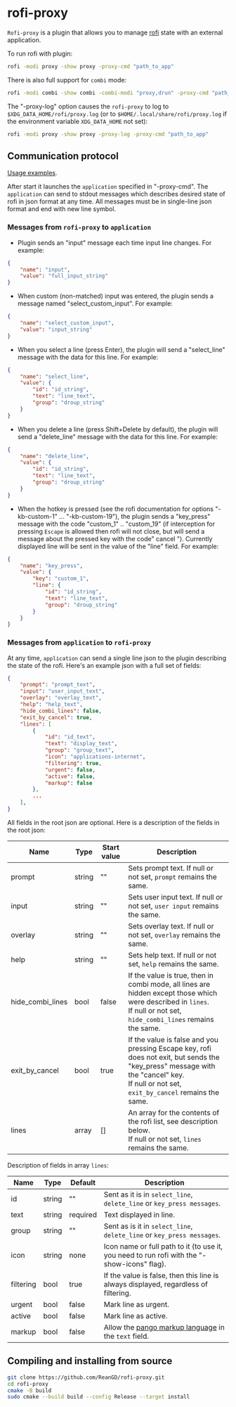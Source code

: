 # rofi-proxy

`Rofi-proxy` is a plugin that allows you to manage [rofi](https://github.com/davatorium/rofi) state with an external application.

To run rofi with plugin:

```bash
rofi -modi proxy -show proxy -proxy-cmd "path_to_app"
```

There is also full support for `combi` mode:

```bash
rofi -modi combi -show combi -combi-modi "proxy,drun" -proxy-cmd "path_to_app"
```

The "-proxy-log" option causes the `rofi-proxy` to log to `$XDG_DATA_HOME/rofi/proxy.log` (or to `$HOME/.local/share/rofi/proxy.log` if the environment variable `XDG_DATA_HOME` not set):

```bash
rofi -modi proxy -show proxy -proxy-log -proxy-cmd "path_to_app"
```

## Communication protocol

[Usage examples](https://github.com/ReanGD/rofi-proxy/tree/master/example).

After start it launches the `application` specified in "-proxy-cmd". The `application` can send to stdout messages which describes desired state of rofi in json format at any time. All messages must be in single-line json format and end with new line symbol.

### Messages from `rofi-proxy` to `application`

- Plugin sends an "input" message each time input line changes. For example:

```json
{
    "name": "input",
    "value": "full_input_string"
}
```

- When custom (non-matched) input was entered, the plugin sends a message named "select_custom_input". For example:

```json
{
    "name": "select_custom_input",
    "value": "input_string"
}
```

- When you select a line (press Enter), the plugin will send a "select_line" message with the data for this line. For example:

```json
{
    "name": "select_line",
    "value": {
        "id": "id_string",
        "text": "line_text",
        "group": "droup_string"
    }
}
```

- When you delete a line (press Shift+Delete by default), the plugin will send a "delete_line" message with the data for this line. For example:

```json
{
    "name": "delete_line",
    "value": {
        "id": "id_string",
        "text": "line_text",
        "group": "droup_string"
    }
}
```

- When the hotkey is pressed (see the rofi documentation for options "-kb-custom-1" ... "-kb-custom-19"), the plugin sends a "key_press" message with the code "custom_1" .. "custom_19" (if interception for pressing `Escape` is allowed  then rofi will not close, but will send a message about the pressed key with the code" cancel "). Currently displayed line will be sent in the value of the "line" field. For example:

```json
{
    "name": "key_press",
    "value": {
        "key": "custom_1",
        "line": {
            "id": "id_string",
            "text": "line_text",
            "group": "droup_string"
        }
    }
}
```

### Messages from `application` to `rofi-proxy`

At any time, `application` can send a single line json to the plugin describing the state of the rofi. Here's an example json with a full set of fields:

```json
{
    "prompt": "prompt_text",
    "input": "user_input_text",
    "overlay": "overlay_text",
    "help": "help_text",
    "hide_combi_lines": false,
    "exit_by_cancel": true,
    "lines": [
        {
            "id": "id_text",
            "text": "display_text",
            "group": "group_text",
            "icon": "applications-internet",
            "filtering": true,
            "urgent": false,
            "active": false,
            "markup": false
        },
        ...
    ],
}
```

All fields in the root json are optional. Here is a description of the fields in the root json:

| Name             | Type   | Start value | Description                                                              |
|------------------|--------|-------------|--------------------------------------------------------------------------|
| prompt           | string | ""          | Sets prompt text. If null or not set, `prompt` remains the same.         |
| input            | string | ""          | Sets user input text. If null or not set, `user input` remains the same. |
| overlay          | string | ""          | Sets overlay text. If null or not set, `overlay` remains the same.       |
| help             | string | ""          | Sets help text. If null or not set, `help` remains the same.             |
| hide_combi_lines | bool   | false       | If the value is true, then in combi mode, all lines are hidden except those which were described in `lines`.</br>If null or not set, `hide_combi_lines` remains the same. |
| exit_by_cancel   | bool   | true        | If the value is false and you pressing Escape key, rofi does not exit, but sends the "key_press" message with the "cancel" key.</br>If null or not set, `exit_by_cancel` remains the same. |
| lines            | array  | []          | An array for the contents of the rofi list, see description below.</br>If null or not set, `lines` remains the same. |

Description of fields in array `lines`:

| Name      | Type   | Default  | Description                                                                                                                 |
|-----------|--------|----------|-----------------------------------------------------------------------------------------------------------------------------|
| id        | string | ""       | Sent as it is in `select_line`, `delete_line` or `key_press messages`.                                                         |
| text      | string | required | Text displayed in line.                                                                                                     |
| group     | string | ""       | Sent as is it in `select_line`, `delete_line`  or `key_press messages`.                                                        |
| icon      | string | none     | Icon name or full path to it (to use it, you need to run rofi with the "-show-icons" flag).                                 |
| filtering | bool   | true     | If the value is false, then this line is always displayed, regardless of filtering.                                         |
| urgent    | bool   | false    | Mark line as urgent.                                                                                                        |
| active    | bool   | false    | Mark line as active.                                                                                                        |
| markup    | bool   | false    | Allow the [pango markup language](https://developer.gnome.org/pygtk/stable/pango-markup-language.html) in the `text` field. |

## Compiling and installing from source

```bash
git clone https://github.com/ReanGD/rofi-proxy.git
cd rofi-proxy
cmake -B build
sudo cmake --build build --config Release --target install
```
